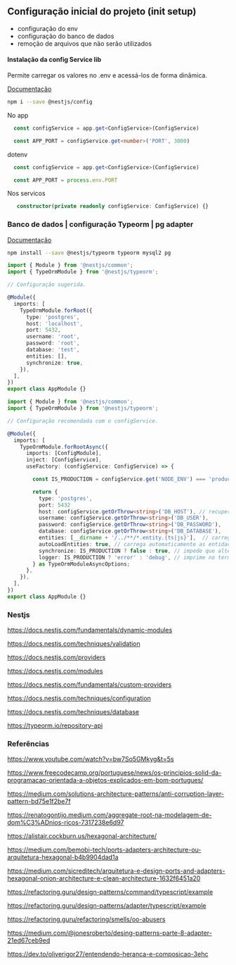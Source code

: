 
## Configuração inicial do projeto (init setup)
- configuração do env
- configuração do banco de dados
- remoção de arquivos que não serão utilizados


#### Instalação da  config Service lib

Permite carregar os valores no .env e acessá-los de forma dinâmica. 

[Documentação](https://docs.nestjs.com/techniques/configuration)

```bash
npm i --save @nestjs/config
```

No app
```typescript
  const configService = app.get<ConfigService>(ConfigService)

  const APP_PORT = configService.get<number>('PORT', 3000)
```
dotenv
```typescript
  const configService = app.get<ConfigService>(ConfigService)

  const APP_PORT = process.env.PORT
```

 Nos servicos

```typescript
   constructor(private readonly configService: ConfigService) {}
```


### Banco de dados | configuração Typeorm | pg adapter

[Documentação](https://docs.nestjs.com/techniques/database)

```bash
npm install --save @nestjs/typeorm typeorm mysql2 pg
```

```typescript
import { Module } from '@nestjs/common';
import { TypeOrmModule } from '@nestjs/typeorm';

// Configuração sugerida.

@Module({
  imports: [
    TypeOrmModule.forRoot({
      type: 'postgres',
      host: 'localhost',
      port: 5432,
      username: 'root',
      password: 'root',
      database: 'test',
      entities: [],
      synchronize: true,
    }),
  ],
})
export class AppModule {}

```

```typescript
import { Module } from '@nestjs/common';
import { TypeOrmModule } from '@nestjs/typeorm';

// Configuração recomendada com o configService.

@Module({
  imports: [
    TypeOrmModule.forRootAsync({
      imports: [ConfigModule],
      inject: [ConfigService],
      useFactory: (configService: ConfigService) => {

        const IS_PRODUCTION = configService.get('NODE_ENV') === 'production';

        return {
          type: 'postgres',
          port: 5432
          host: configService.getOrThrow<string>('DB_HOST'), // recupera o .env do projeto
          username: configService.getOrThrow<string>('DB_USER'),
          password: configService.getOrThrow<string>('DB_PASSWORD'),
          database: configService.getOrThrow<string>('DB_DATABASE'),
          entities: [__dirname + '/../**/*.entity.{ts|js}'],  // carrega automaticamente as entidades
          autoLoadEntities: true, // carrega automaticamente as entidades
          synchronize: IS_PRODUCTION ? false : true, // impede que alterações indesejadas seja feita com clientes reais
          logger: IS_PRODUCTION ? 'error' : 'debug', // imprime no terminal as consultas feitas no banco
        } as TypeOrmModuleAsyncOptions;
      },
    }),
  ],
})
export class AppModule {}

```


### Nestjs 
https://docs.nestjs.com/fundamentals/dynamic-modules

https://docs.nestjs.com/techniques/validation

https://docs.nestjs.com/providers

https://docs.nestjs.com/modules

https://docs.nestjs.com/fundamentals/custom-providers

https://docs.nestjs.com/techniques/configuration

https://docs.nestjs.com/techniques/database

https://typeorm.io/repository-api

### Referências 

https://www.youtube.com/watch?v=bw7So5GMkyg&t=5s

https://www.freecodecamp.org/portuguese/news/os-principios-solid-da-programacao-orientada-a-objetos-explicados-em-bom-portugues/

https://medium.com/solutions-architecture-patterns/anti-corruption-layer-pattern-bd75e1f2be7f

https://renatogontijo.medium.com/aggregate-root-na-modelagem-de-dom%C3%ADnios-ricos-7317238e6d97

https://alistair.cockburn.us/hexagonal-architecture/

https://medium.com/bemobi-tech/ports-adapters-architecture-ou-arquitetura-hexagonal-b4b9904dad1a

https://medium.com/sicreditech/arquitetura-e-design-ports-and-adapters-hexagonal-onion-architecture-e-clean-architecture-1632f6451a20

https://refactoring.guru/design-patterns/command/typescript/example

https://refactoring.guru/design-patterns/adapter/typescript/example

https://refactoring.guru/refactoring/smells/oo-abusers

https://medium.com/@jonesroberto/desing-patterns-parte-8-adapter-21ed67ceb9ed

https://dev.to/oliverigor27/entendendo-heranca-e-composicao-3ehc

